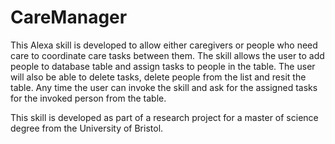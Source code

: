 # CareManager
This Alexa skill is developed to allow either caregivers or people who need care to coordinate care tasks between them. The skill  allows the user to add people to database table and assign tasks to people in the table. The user will also be able to delete tasks, delete people from the list and resit the table. Any time the user can invoke the skill and ask for the assigned tasks for the invoked person from the table.

This skill is developed as part of a research project for a master of science degree from the University of Bristol.
